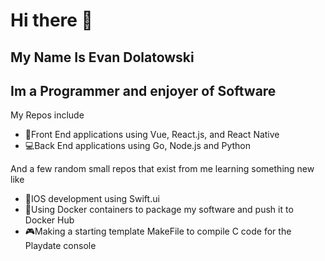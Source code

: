 # Hi there 👋

## My Name Is Evan Dolatowski
## Im a Programmer and enjoyer of Software
  
My Repos include
- 📲Front End applications using Vue, React.js, and React Native
- 💻Back End applications using Go, Node.js and Python

And a few random small repos that exist from me learning something new like
- 🍎IOS development using Swift.ui
- 🚢Using Docker containers to package my software and push it to Docker Hub
- 🎮Making a starting template MakeFile to compile C code for the Playdate console





<!--
**GnarlyLasagna/GnarlyLasagna** is a ✨ _special_ ✨ repository because its `README.md` (this file) appears on your GitHub profile.

Here are some ideas to get you started:

- 🔭 I’m currently working on ...
- 🌱 I’m currently learning ...
- 👯 I’m looking to collaborate on ...
- 🤔 I’m looking for help with ...
- 💬 Ask me about ...
- 📫 How to reach me: ...
- 😄 Pronouns: ...
- ⚡ Fun fact: ...
-->
